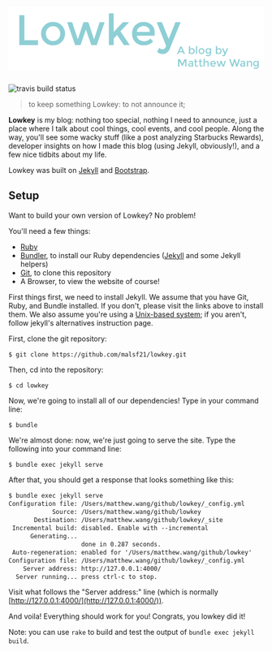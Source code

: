 # [![Lowkey Logo](img/lowkey-transparent.png)](http://blog.matthewwang.me)
![travis build status](https://travis-ci.org/malsf21/lowkey.svg)
> to keep something Lowkey: to not announce it;

**Lowkey** is my blog: nothing too special, nothing I need to announce, just a place where I talk about cool things, cool events, and cool people. Along the way, you'll see some wacky stuff (like a post analyzing Starbucks Rewards), developer insights on how I made this blog (using Jekyll, obviously!), and a few nice tidbits about my life.

Lowkey was built on [Jekyll](https://jekyllrb.com) and [Bootstrap](https://getbootstrap.com).

## Setup

Want to build your own version of Lowkey? No problem!

You'll need a few things:

* [Ruby](https://www.ruby-lang.org/en/)
* [Bundler](https://bundler.io/), to install our Ruby dependencies ([Jekyll](https://jekyllrb.com) and some Jekyll helpers)
* [Git](https://git-scm.com/), to clone this repository
* A Browser, to view the website of course!

First things first, we need to install Jekyll. We assume that you have Git, Ruby, and Bundle installed. If you don't, please visit the links above to install them. We also assume you're using a [Unix-based system](https://en.wikipedia.org/wiki/Unix); if you aren't, follow jekyll's alternatives instruction page.

First, clone the git repository:
```
$ git clone https://github.com/malsf21/lowkey.git
```

Then, cd into the repository:
```
$ cd lowkey
```

Now, we're going to install all of our dependencies! Type in your command line:
```
$ bundle
```

We're almost done: now, we're just going to serve the site. Type the following into your command line:
```
$ bundle exec jekyll serve
```

After that, you should get a response that looks something like this:

```
$ bundle exec jekyll serve
Configuration file: /Users/matthew.wang/github/lowkey/_config.yml
            Source: /Users/matthew.wang/github/lowkey
       Destination: /Users/matthew.wang/github/lowkey/_site
 Incremental build: disabled. Enable with --incremental
      Generating...
                    done in 0.287 seconds.
 Auto-regeneration: enabled for '/Users/matthew.wang/github/lowkey'
Configuration file: /Users/matthew.wang/github/lowkey/_config.yml
    Server address: http://127.0.0.1:4000/
  Server running... press ctrl-c to stop.
```

Visit what follows the "Server address:" line (which is normally [http://127.0.0.1:4000/](http://127.0.0.1:4000/)).

And voila! Everything should work for you! Congrats, you lowkey did it!

Note: you can use `rake` to build and test the output of `bundle exec jekyll build`.
